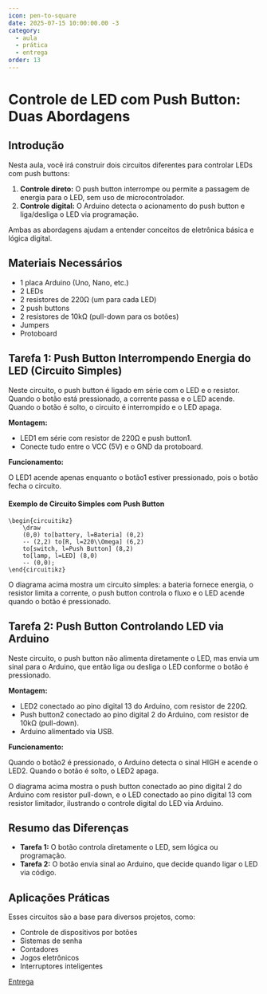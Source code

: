 ```yaml
---
icon: pen-to-square
date: 2025-07-15 10:00:00.00 -3
category:
  - aula
  - prática
  - entrega
order: 13
---
```



# Controle de LED com Push Button: Duas Abordagens

## Introdução

Nesta aula, você irá construir dois circuitos diferentes para controlar LEDs com push buttons:

1. **Controle direto:** O push button interrompe ou permite a passagem de energia para o LED, sem uso de microcontrolador.
2. **Controle digital:** O Arduino detecta o acionamento do push button e liga/desliga o LED via programação.

Ambas as abordagens ajudam a entender conceitos de eletrônica básica e lógica digital.

## Materiais Necessários

- 1 placa Arduino (Uno, Nano, etc.)
- 2 LEDs
- 2 resistores de 220Ω (um para cada LED)
- 2 push buttons
- 2 resistores de 10kΩ (pull-down para os botões)
- Jumpers
- Protoboard

## Tarefa 1: Push Button Interrompendo Energia do LED (Circuito Simples)

Neste circuito, o push button é ligado em série com o LED e o resistor. Quando o botão está pressionado, a corrente passa e o LED acende. Quando o botão é solto, o circuito é interrompido e o LED apaga.

**Montagem:**

- LED1 em série com resistor de 220Ω e push button1.
- Conecte tudo entre o VCC (5V) e o GND da protoboard.

**Funcionamento:**

O LED1 acende apenas enquanto o botão1 estiver pressionado, pois o botão fecha o circuito.
#### Exemplo de Circuito Simples com Push Button


```upmath
\begin{circuitikz}
    \draw
    (0,0) to[battery, l=Bateria] (0,2)
    -- (2,2) to[R, l=220\\Omega] (6,2)
    to[switch, l=Push Button] (8,2)
    to[lamp, l=LED] (8,0)
    -- (0,0);
\end{circuitikz}
```

O diagrama acima mostra um circuito simples: a bateria fornece energia, o resistor limita a corrente, o push button controla o fluxo e o LED acende quando o botão é pressionado.

## Tarefa 2: Push Button Controlando LED via Arduino

Neste circuito, o push button não alimenta diretamente o LED, mas envia um sinal para o Arduino, que então liga ou desliga o LED conforme o botão é pressionado.

**Montagem:**

- LED2 conectado ao pino digital 13 do Arduino, com resistor de 220Ω.
- Push button2 conectado ao pino digital 2 do Arduino, com resistor de 10kΩ (pull-down).
- Arduino alimentado via USB.

**Funcionamento:**

Quando o botão2 é pressionado, o Arduino detecta o sinal HIGH e acende o LED2. Quando o botão é solto, o LED2 apaga.


O diagrama acima mostra o push button conectado ao pino digital 2 do Arduino com resistor pull-down, e o LED conectado ao pino digital 13 com resistor limitador, ilustrando o controle digital do LED via Arduino.

## Resumo das Diferenças

- **Tarefa 1:** O botão controla diretamente o LED, sem lógica ou programação.
- **Tarefa 2:** O botão envia sinal ao Arduino, que decide quando ligar o LED via código.


## Aplicações Práticas

Esses circuitos são a base para diversos projetos, como:
- Controle de dispositivos por botões
- Sistemas de senha
- Contadores
- Jogos eletrônicos
- Interruptores inteligentes

[Entrega](https://www.tinkercad.com/classrooms/d571uL5CipS/activities/czQUarsvvdD)